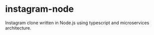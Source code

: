 # instagram-node
Instagram clone written in Node.js using typescript and microservices architecture.

